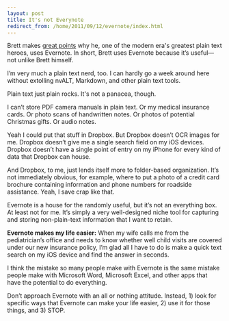 ```yaml
---
layout: post
title: It's not Everynote
redirect_from: /home/2011/09/12/evernote/index.html
---
```

<p>Brett makes <a href="http://brettterpstra.com/why-a-plain-text-nerd-uses-evernote/">great points</a> why he, one of the modern era's greatest plain text heroes, uses Evernote. In short, Brett uses Evernote because it’s useful—not unlike Brett himself.</p>
<p>I’m very much a plain text nerd, too. I can hardly go a week around here without extolling nvALT, Markdown, and other plain text tools.</p>
<p>Plain text just plain rocks. It's not a panacea, though.</p>
<p>I can’t store PDF camera manuals in plain text. Or my medical insurance cards. Or photo scans of handwritten notes. Or photos of potential Christmas gifts. Or audio notes.</p>
<p>Yeah I could put that stuff in Dropbox. But Dropbox doesn’t OCR images for me. Dropbox doesn’t give me a single search field on my iOS devices. Dropbox doesn’t have a single point of entry on my iPhone for every kind of data that Dropbox can house.</p>
<p>And Dropbox, to me, just lends itself more to folder-based organization. It’s not immediately obvious, for example, where to put a photo of a credit card brochure containing information and phone numbers for roadside assistance. Yeah, I save crap like that.</p>
<p>Evernote is a house for the randomly useful, but it’s not an everything box. At least not for me. It’s simply a very well-designed niche tool for capturing and storing non-plain-text information that I want to retain.</p>
<p><strong>Evernote makes my life easier:</strong> When my wife calls me from the pediatrician’s office and needs to know whether well child visits are covered under our new insurance policy, I’m glad all I have to do is make a quick text search on my iOS device and find the answer in seconds.</p>
<p>I think the mistake so many people make with Evernote is the same mistake people make with Microsoft Word, Microsoft Excel, and other apps that have the potential to do everything.</p>
<p>Don’t approach Evernote with an all or nothing attitude. Instead, 1) look for specific ways that Evernote can make your life easier, 2) use it for those things, and 3) STOP.</p>
